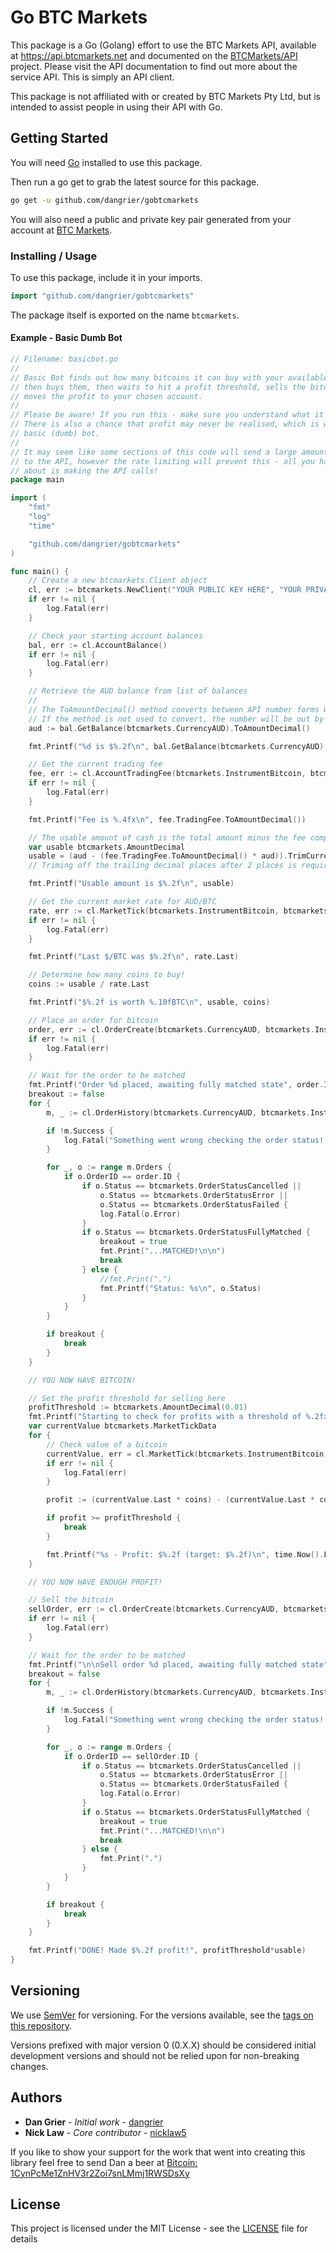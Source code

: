 # Go BTC Markets

This package is a Go (Golang) effort to use the BTC Markets API, available at https://api.btcmarkets.net and documented on the [BTCMarkets/API](https://github.com/BTCMarkets/API) project. Please visit the API documentation to find out more about the service API. This is simply an API client.

This package is not affiliated with or created by BTC Markets Pty Ltd, but is intended to assist people in using their API with Go.

## Getting Started

You will need [Go](https://golang.org/) installed to use this package.

Then run a go get to grab the latest source for this package.

```bash
go get -u github.com/dangrier/gobtcmarkets
```

You will also need a public and private key pair generated from your account at [BTC Markets](https://btcmarkets.net).

### Installing / Usage

To use this package, include it in your imports.

```go
import "github.com/dangrier/gobtcmarkets"
```

The package itself is exported on the name `btcmarkets`.

#### Example - Basic Dumb Bot

```go
// Filename: basicbot.go
//
// Basic Bot finds out how many bitcoins it can buy with your available balance,
// then buys them, then waits to hit a profit threshold, sells the bitcoin, and
// moves the profit to your chosen account.
//
// Please be aware! If you run this - make sure you understand what it is doing first!
// There is also a chance that profit may never be realised, which is why this is a
// basic (dumb) bot.
//
// It may seem like some sections of this code will send a large amount of requests
// to the API, however the rate limiting will prevent this - all you have to worry
// about is making the API calls!
package main

import (
	"fmt"
	"log"
	"time"

	"github.com/dangrier/gobtcmarkets"
)

func main() {
	// Create a new btcmarkets.Client object
	cl, err := btcmarkets.NewClient("YOUR PUBLIC KEY HERE", "YOUR PRIVATE/SECRET KEY HERE")
	if err != nil {
		log.Fatal(err)
	}

	// Check your starting account balances
	bal, err := cl.AccountBalance()
	if err != nil {
		log.Fatal(err)
	}

	// Retrieve the AUD balance from list of balances
	//
	// The ToAmountDecimal() method converts between API number forms Whole and Decimal.
	// If the method is not used to convert, the number will be out by an order of 10^8!
	aud := bal.GetBalance(btcmarkets.CurrencyAUD).ToAmountDecimal()

	fmt.Printf("%d is $%.2f\n", bal.GetBalance(btcmarkets.CurrencyAUD), aud)

	// Get the current trading fee
	fee, err := cl.AccountTradingFee(btcmarkets.InstrumentBitcoin, btcmarkets.CurrencyAUD)
	if err != nil {
		log.Fatal(err)
	}

	fmt.Printf("Fee is %.4fx\n", fee.TradingFee.ToAmountDecimal())

	// The usable amount of cash is the total amount minus the fee component
	var usable btcmarkets.AmountDecimal
	usable = (aud - (fee.TradingFee.ToAmountDecimal() * aud)).TrimCurrency()
	// Triming off the trailing decimal places after 2 places is required by the API

	fmt.Printf("Usable amount is $%.2f\n", usable)

	// Get the current market rate for AUD/BTC
	rate, err := cl.MarketTick(btcmarkets.InstrumentBitcoin, btcmarkets.CurrencyAUD)
	if err != nil {
		log.Fatal(err)
	}

	fmt.Printf("Last $/BTC was $%.2f\n", rate.Last)

	// Determine how many coins to buy!
	coins := usable / rate.Last

	fmt.Printf("$%.2f is worth %.10fBTC\n", usable, coins)

	// Place an order for bitcoin
	order, err := cl.OrderCreate(btcmarkets.CurrencyAUD, btcmarkets.InstrumentBitcoin, rate.Last.ToAmountWhole(), coins.ToAmountWhole(), btcmarkets.Bid, btcmarkets.Market)
	if err != nil {
		log.Fatal(err)
	}

	// Wait for the order to be matched
	fmt.Printf("Order %d placed, awaiting fully matched state", order.ID)
	breakout := false
	for {
		m, _ := cl.OrderHistory(btcmarkets.CurrencyAUD, btcmarkets.InstrumentBitcoin, 10, 0)

		if !m.Success {
			log.Fatal("Something went wrong checking the order status! Please check manually!")
		}

		for _, o := range m.Orders {
			if o.OrderID == order.ID {
				if o.Status == btcmarkets.OrderStatusCancelled ||
					o.Status == btcmarkets.OrderStatusError ||
					o.Status == btcmarkets.OrderStatusFailed {
					log.Fatal(o.Error)
				}
				if o.Status == btcmarkets.OrderStatusFullyMatched {
					breakout = true
					fmt.Print("...MATCHED!\n\n")
					break
				} else {
					//fmt.Print(".")
					fmt.Printf("Status: %s\n", o.Status)
				}
			}
		}

		if breakout {
			break
		}
	}

	// YOU NOW HAVE BITCOIN!

	// Set the profit threshold for selling here
	profitThreshold := btcmarkets.AmountDecimal(0.01)
	fmt.Printf("Starting to check for profits with a threshold of %.2fx:\n", profitThreshold)
	var currentValue btcmarkets.MarketTickData
	for {
		// Check value of a bitcoin
		currentValue, err = cl.MarketTick(btcmarkets.InstrumentBitcoin, btcmarkets.CurrencyAUD)
		if err != nil {
			log.Fatal(err)
		}

		profit := (currentValue.Last * coins) - (currentValue.Last * coins * fee.TradingFee.ToAmountDecimal()) - usable

		if profit >= profitThreshold {
			break
		}

		fmt.Printf("%s - Profit: $%.2f (target: $%.2f)\n", time.Now().Format("2006-01-02 15:04:05"), profit, (profitThreshold * usable))
	}

	// YOU NOW HAVE ENOUGH PROFIT!

	// Sell the bitcoin
	sellOrder, err := cl.OrderCreate(btcmarkets.CurrencyAUD, btcmarkets.InstrumentBitcoin, rate.Last.ToAmountWhole(), coins.ToAmountWhole(), btcmarkets.Ask, btcmarkets.Market, "ABC123")
	if err != nil {
		log.Fatal(err)
	}

	// Wait for the order to be matched
	fmt.Printf("\n\nSell order %d placed, awaiting fully matched state", sellOrder.ID)
	breakout = false
	for {
		m, _ := cl.OrderHistory(btcmarkets.CurrencyAUD, btcmarkets.InstrumentBitcoin, 10, 0)

		if !m.Success {
			log.Fatal("Something went wrong checking the order status! Please check manually!")
		}

		for _, o := range m.Orders {
			if o.OrderID == sellOrder.ID {
				if o.Status == btcmarkets.OrderStatusCancelled ||
					o.Status == btcmarkets.OrderStatusError ||
					o.Status == btcmarkets.OrderStatusFailed {
					log.Fatal(o.Error)
				}
				if o.Status == btcmarkets.OrderStatusFullyMatched {
					breakout = true
					fmt.Print("...MATCHED!\n\n")
					break
				} else {
					fmt.Print(".")
				}
			}
		}

		if breakout {
			break
		}
	}

	fmt.Printf("DONE! Made $%.2f profit!", profitThreshold*usable)
}
```

## Versioning

We use [SemVer](http://semver.org/) for versioning. For the versions available, see the [tags on this repository](https://github.com/dangrier/gobtcmarkets/tags).

Versions prefixed with major version 0 (0.X.X) should be considered initial development versions and should not be relied upon for non-breaking changes.

## Authors

* **Dan Grier** - *Initial work* - [dangrier](https://github.com/dangrier)
* **Nick Law** - *Core contributor* - [nicklaw5](https://github.com/nicklaw5)

If you like to show your support for the work that went into creating this library feel free to send Dan a beer at [Bitcoin: 1CynPcMe1ZnHV3r2Zoi7snLMmj1RWSDsXy](https://blockchain.info/payment_request?address=1CynPcMe1ZnHV3r2Zoi7snLMmj1RWSDsXy)

## License

This project is licensed under the MIT License - see the [LICENSE](LICENSE) file for details
